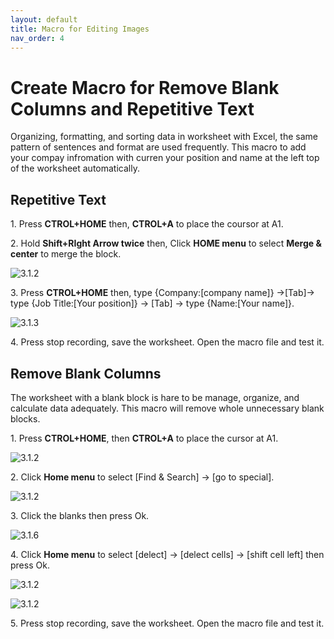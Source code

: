 ```yaml
---
layout: default
title: Macro for Editing Images
nav_order: 4
---
```


# Create Macro for Remove Blank Columns and Repetitive Text

Organizing, formatting, and sorting data in worksheet with Excel, the same pattern of sentences and format are used frequently. This macro to add your compay infromation with curren your position and name at the left top of the worksheet automatically.

## Repetitive Text

1\. Press **CTROL+HOME** then, **CTROL+A** to place the coursor at A1.

2\. Hold **Shift+RIght Arrow twice** then, Click **HOME menu** to select **Merge & center** to merge the block.

![3.1.2](https://github.com/chase-lsc/Task-Automation-With-Excel-Macros/blob/gh-pages/images/3.1.2.png?raw=true)

3\. Press **CTROL+HOME** then, type {Company:[company name]} ->[Tab]-> type {Job Title:[Your position]} -> [Tab] -> type {Name:[Your name]}.

![3.1.3](https://github.com/chase-lsc/Task-Automation-With-Excel-Macros/blob/gh-pages/images/3.1.3.png?raw=true)

4\. Press stop recording, save the worksheet. Open the macro file and test it.


## Remove Blank Columns 

The worksheet with a blank block is hare to be manage, organize, and calculate data adequately. This macro will remove whole unnecessary blank blocks.


1\. Press **CTROL+HOME**, then **CTROL+A** to place the cursor at A1.

![3.1.2](https://github.com/chase-lsc/Task-Automation-With-Excel-Macros/blob/gh-pages/images/3.2.1.png?raw=true)


2\. Click **Home menu** to select [Find & Search] -> [go to special].


![3.1.2](https://github.com/chase-lsc/Task-Automation-With-Excel-Macros/blob/gh-pages/images/3.2.2.png?raw=true)


3\. Click the blanks then press Ok.

![3.1.6](https://github.com/chase-lsc/Task-Automation-With-Excel-Macros/blob/gh-pages/images/3.2.6.png?raw=true)

4\. Click **Home menu** to select [delect] ->  [delect cells] -> [shift cell left] then press Ok.

![3.1.2](https://github.com/chase-lsc/Task-Automation-With-Excel-Macros/blob/gh-pages/images/3.2.3.png?raw=true)

![3.1.2](https://github.com/chase-lsc/Task-Automation-With-Excel-Macros/blob/gh-pages/images/3.2.4.png?raw=true)

5\. Press stop recording, save the worksheet. Open the macro file and test it.


